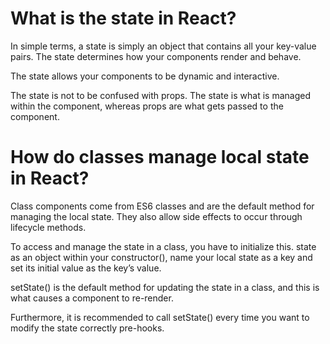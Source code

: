 # What is the state in React?
In simple terms, a state is simply an object that contains all your key-value pairs. The state determines how your components render and behave.

The state allows your components to be dynamic and interactive.

The state is not to be confused with props. The state is what is managed within the component, whereas props are what gets passed to the component.


# How do classes manage local state in React?


Class components come from ES6 classes and are the default method for managing the local state. They also allow side effects to occur through lifecycle methods.

To access and manage the state in a class, you have to initialize this. state as an object within your constructor(), name your local state as a key and set its initial value as the key’s value.

setState() is the default method for updating the state in a class, and this is what causes a component to re-render.

Furthermore, it is recommended to call setState() every time you want to modify the state correctly pre-hooks.
